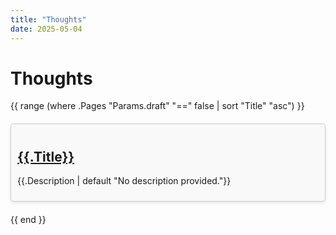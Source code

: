 ```yaml
---
title: "Thoughts"
date: 2025-05-04
---
```


# Thoughts

<style>
.thought-grid { display: grid; grid-template-columns: repeat(auto-fill, minmax(300px, 1fr)); gap: 20px; }
.thought-card { border: 1px solid #ccc; padding: 10px; border-radius: 5px; background-color: #f9f9f9; box-shadow: 0 2px 5px rgba(0,0,0,0.1); }
</style>

<div class="thought-grid">
{{ range (where .Pages "Params.draft" "==" false | sort "Title" "asc") }}
  <div class="thought-card">
    <h2><a href="{{.RelPermalink}}">{{.Title}}</a></h2>
    <p>{{.Description | default "No description provided."}}</p>
  </div>
{{ end }}
</div>
